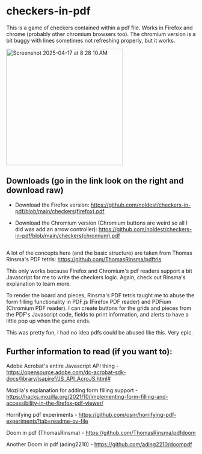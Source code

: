 # checkers-in-pdf
This is a game of checkers contained within a pdf file. Works in Firefox and chrome (probably other chromium browsers too). The chromium version is a bit buggy with lines sometimes not refreshing properly, but it works.

<img width="310" alt="Screenshot 2025-04-17 at 8 28 10 AM" src="https://github.com/user-attachments/assets/81b6594f-abbe-456d-8ba2-be3bf6a4882a" />


## Downloads (go in the link look on the right and download raw)


- Download the Firefox version: https://github.com/noldest/checkers-in-pdf/blob/main/checkers(firefox).pdf

- Download the Chromium version (Chromium buttons are weird so all I did was add an arrow controller): https://github.com/noldest/checkers-in-pdf/blob/main/checkers(chromium).pdf



##

A lot of the concepts here (and the basic structure) are taken from Thomas Rinsma's PDF tetris: https://github.com/ThomasRinsma/pdftris

This only works because Firefox and Chromium's pdf readers support a bit Javascript for me to write the checkers logic. Again, check out Rinsma's explanation to learn more. 

To render the board and pieces, Rinsma's PDF tetris taught me to abuse the form filling functionality in PDF.js (Firefox PDF reader) and PDFium (Chromium PDF reader). I can create buttons for the grids and pieces from the PDF's Javascript code, fields to print information, and alerts to have a little pop up when the game ends. 

This was pretty fun, I had no idea pdfs could be abused like this. Very epic.


## Further information to read (if you want to):

Adobe Acrobat's entire Javascript API thing - https://opensource.adobe.com/dc-acrobat-sdk-docs/library/jsapiref/JS_API_AcroJS.html#

Mozilla's explanation for adding form filling support - https://hacks.mozilla.org/2021/10/implementing-form-filling-and-accessibility-in-the-firefox-pdf-viewer/

Horrifying pdf experiments - https://github.com/osnr/horrifying-pdf-experiments?tab=readme-ov-file

Doom in pdf (ThomasRinsma) - https://github.com/ThomasRinsma/pdfdoom

Another Doom in pdf (ading2210) - https://github.com/ading2210/doompdf



